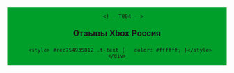 <head>
  <center>
<div id="rec754935812" class="r" style="padding-top:1px;padding-bottom:1px; background-color:#009f2a;" data-bg-color="#009f2a">

		<!-- T004 -->
<div class="t004">
	<div class="t-container t-align_center">
	  	<div class="t-col t-col_10 t-prefix_2">
			<div field="text" class="t-text t-text_md  " style="opacity: 1;"><div {&quot;color&quot;:&quot;&quot;,&quot;fontSize&quot;:&quot;10px&quot;,&quot;lineHeight&quot;:&quot;&quot;,&quot;textAlign&quot;:&quot;&quot;}" style="font-size: 20px;"><p><strong style="font-family: Roboto;">Отзывы Xbox Россия</strong></p></div></div></div>

      <style> #rec754935812 .t-text {   color: #ffffff; }</style>
	</div>
  </center>
  <!-- ... -->
  <link
    rel="stylesheet"
    href="https://unpkg.com/@waline/client@v3/dist/waline.css"
  />
</head>
<body>
  <!-- ... -->
  <div id="waline"></div>
  <script type="module">
    import { init } from 'https://unpkg.com/@waline/client@v3/dist/waline.js';

    init({
      el: '#waline',
      serverURL: 'https://commentxbox.vercel.app/',
      lang: 'ru',
    });
  </script>
</body>
<style>
.wl-count { visibility: hidden; }
.wl-sort { visibility: hidden; }
  darkmode-selector {
  /* Regular color */
  --waline-white: #000;
</style>
